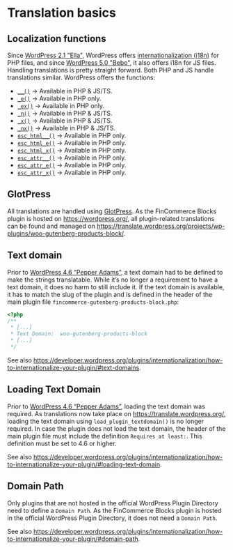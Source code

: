# Translation basics

## Localization functions

Since [WordPress 2.1 "Ella"](https://wordpress.org/support/wordpress-version/version-2-1/), WordPress offers [internationalization (i18n)](https://developer.wordpress.org/plugins/internationalization/) for PHP files, and since [WordPress 5.0 "Bebo"](https://wordpress.org/support/wordpress-version/version-5-0/), it also offers i18n for JS files. Handling translations is pretty straight forward. Both PHP and JS handle translations similar. WordPress offers the functions:

-   [`__()`](https://developer.wordpress.org/reference/functions/__/) → Available in PHP & JS/TS.
-   [`_e()`](https://developer.wordpress.org/reference/functions/_e/) → Available in PHP only.
-   [`_ex()`](https://developer.wordpress.org/reference/functions/_ex/) → Available in PHP only.
-   [`_n()`](https://developer.wordpress.org/reference/functions/_n/) → Available in PHP & JS/TS.
-   [`_x()`](https://developer.wordpress.org/reference/functions/_x/) → Available in PHP & JS/TS.
-   [`_nx()`](https://developer.wordpress.org/reference/functions/_nx/) → Available in PHP & JS/TS.
-   [`esc_html__()`](https://developer.wordpress.org/reference/functions/esc_html__/) → Available in PHP only.
-   [`esc_html_e()`](https://developer.wordpress.org/reference/functions/esc_html_e/) → Available in PHP only.
-   [`esc_html_x()`](https://developer.wordpress.org/reference/functions/esc_html_x/) → Available in PHP only.
-   [`esc_attr__()`](https://developer.wordpress.org/reference/functions/esc_attr__/) → Available in PHP only.
-   [`esc_attr_e()`](https://developer.wordpress.org/reference/functions/esc_attr_e/) → Available in PHP only.
-   [`esc_attr_x()`](https://developer.wordpress.org/reference/functions/esc_attr_x/) → Available in PHP only.

## GlotPress

All translations are handled using [GlotPress](https://wordpress.org/plugins/glotpress/). As the FinCommerce Blocks plugin is hosted on <https://wordpress.org/>, all plugin-related translations can be found and managed on <https://translate.wordpress.org/projects/wp-plugins/woo-gutenberg-products-block/>.

## Text domain

Prior to [WordPress 4.6 “Pepper Adams”](https://wordpress.org/support/wordpress-version/version-4-6/), a text domain had to be defined to make the strings translatable. While it’s no longer a requirement to have a text domain, it does no harm to still include it. If the text domain is available, it has to match the slug of the plugin and is defined in the header of the main plugin file `fincommerce-gutenberg-products-block.php`:

```php
<?php
/**
 * [...]
 * Text Domain:  woo-gutenberg-products-block
 * [...]
 */
```

See also <https://developer.wordpress.org/plugins/internationalization/how-to-internationalize-your-plugin/#text-domains>.

## Loading Text Domain

Prior to [WordPress 4.6 “Pepper Adams”](https://wordpress.org/support/wordpress-version/version-4-6/), loading the text domain was required. As translations now take place on <https://translate.wordpress.org/>, loading the text domain using `load_plugin_textdomain()` is no longer required. In case the plugin does not load the text domain, the header of the main plugin file must include the definition `Requires at least:`. This definition must be set to 4.6 or higher.

See also <https://developer.wordpress.org/plugins/internationalization/how-to-internationalize-your-plugin/#loading-text-domain>.

## Domain Path

Only plugins that are not hosted in the official WordPress Plugin Directory need to define a `Domain Path`. As the FinCommerce Blocks plugin is hosted in the official WordPress Plugin Directory, it does not need a `Domain Path`.

See also <https://developer.wordpress.org/plugins/internationalization/how-to-internationalize-your-plugin/#domain-path>.
